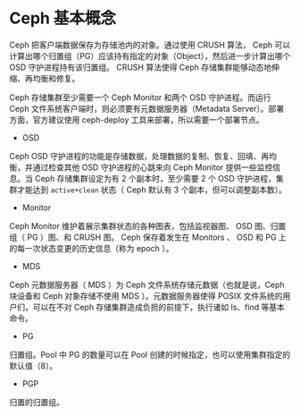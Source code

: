 # Ceph 基本概念

Ceph 把客户端数据保存为存储池内的对象。通过使用 CRUSH 算法， Ceph 可以计算出哪个归置组（PG）应该持有指定的对象（Object），然后进一步计算出哪个 OSD 守护进程持有该归置组。 CRUSH 算法使得 Ceph 存储集群能够动态地伸缩、再均衡和修复。

Ceph 存储集群至少需要一个 Ceph Monitor 和两个 OSD 守护进程。而运行 Ceph 文件系统客户端时，则必须要有元数据服务器（Metadata Server）。部署方面，官方建议使用 ceph-deploy 工具来部署，所以需要一个部署节点。

* OSD

Ceph OSD 守护进程的功能是存储数据，处理数据的复制、恢复、回填、再均衡，并通过检查其他 OSD 守护进程的心跳来向 Ceph Monitor 提供一些监控信息。当 Ceph 存储集群设定为有 2 个副本时，至少需要 2 个 OSD 守护进程，集群才能达到 `active+clean` 状态（ Ceph 默认有 3 个副本，但可以调整副本数）。

* Monitor

Ceph Monitor 维护着展示集群状态的各种图表，包括监视器图、 OSD 图、归置组（ PG ）图、和 CRUSH 图。 Ceph 保存着发生在 Monitors 、 OSD 和 PG 上的每一次状态变更的历史信息（称为 epoch ）。

* MDS

Ceph 元数据服务器（ MDS ）为 Ceph 文件系统存储元数据（也就是说，Ceph 块设备和 Ceph 对象存储不使用 MDS ）。元数据服务器使得 POSIX 文件系统的用户们，可以在不对 Ceph 存储集群造成负担的前提下，执行诸如 ls、find 等基本命令。

* PG

归置组。Pool 中 PG 的数量可以在 Pool 创建的时候指定，也可以使用集群指定的默认值（8）。

* PGP

归置的归置组。
